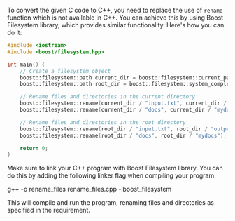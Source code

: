 To convert the given C code to C++, you need to replace the use of `rename` function which is not available in C++. You can achieve this by using Boost Filesystem library, which provides similar functionality. Here's how you can do it:

```cpp
#include <iostream>
#include <boost/filesystem.hpp>

int main() {
    // Create a filesystem object
    boost::filesystem::path current_dir = boost::filesystem::current_path();
    boost::filesystem::path root_dir = boost::filesystem::system_complete(boost::filesystem::path("/"));

    // Rename files and directories in the current directory
    boost::filesystem::rename(current_dir / "input.txt", current_dir / "output.txt");
    boost::filesystem::rename(current_dir / "docs", current_dir / "mydocs");

    // Rename files and directories in the root directory
    boost::filesystem::rename(root_dir / "input.txt", root_dir / "output.txt");
    boost::filesystem::rename(root_dir / "docs", root_dir / "mydocs");

    return 0;
}
```

Make sure to link your C++ program with Boost Filesystem library. You can do this by adding the following linker flag when compiling your program:

g++ -o rename_files rename_files.cpp -lboost_filesystem

This will compile and run the program, renaming files and directories as specified in the requirement.

